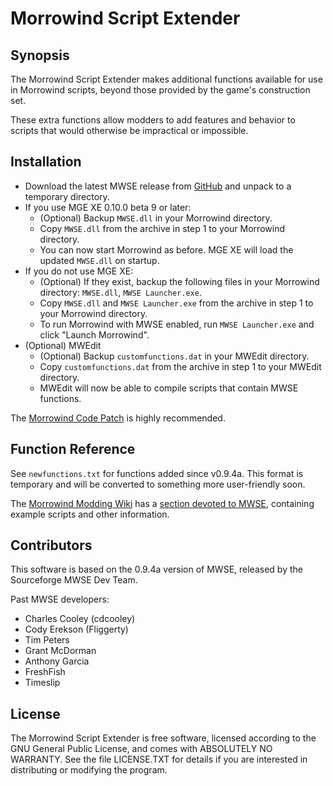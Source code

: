 # Morrowind Script Extender

## Synopsis
The Morrowind Script Extender makes additional functions available for use in
Morrowind scripts, beyond those provided by the game's construction set. 

These extra functions allow modders to add features and behavior to scripts that
would otherwise be impractical or impossible.

## Installation

* Download the latest MWSE release from [GitHub](https://github.com/Merzasphor/MWSE/releases) and unpack to a temporary directory.
* If you use MGE XE 0.10.0 beta 9 or later:
	* (Optional) Backup `MWSE.dll` in your Morrowind directory.
	* Copy `MWSE.dll` from the archive in step 1 to your Morrowind directory.
	* You can now start Morrowind as before. MGE XE will load the updated `MWSE.dll` on startup.
* If you do not use MGE XE:
	* (Optional) If they exist, backup the following files in your Morrowind directory: `MWSE.dll`, `MWSE Launcher.exe`.
	* Copy `MWSE.dll` and `MWSE Launcher.exe` from the archive in step 1 to your Morrowind directory.
	* To run Morrowind with MWSE enabled, run `MWSE Launcher.exe` and click "Launch Morrowind".
* (Optional) MWEdit
	* (Optional) Backup `customfunctions.dat` in your MWEdit directory.
	* Copy `customfunctions.dat` from the archive in step 1 to your MWEdit directory.
	* MWEdit will now be able to compile scripts that contain MWSE functions.

The [Morrowind Code Patch](https://www.nexusmods.com/morrowind/mods/19510/) is highly recommended.

## Function Reference

See `newfunctions.txt` for functions added since v0.9.4a. This format is temporary
and will be converted to something more user-friendly soon.

The [Morrowind Modding Wiki](http://wiki.theassimilationlab.com/mmw/Main_Page)
has a [section devoted to MWSE](http://wiki.theassimilationlab.com/mmw/MWSE),
containing example scripts and other information.

## Contributors
This software is based on the 0.9.4a version of MWSE, released by the Sourceforge MWSE Dev Team.

Past MWSE developers:

- Charles Cooley (cdcooley)
- Cody Erekson (Fliggerty)
- Tim Peters
- Grant McDorman
- Anthony Garcia
- FreshFish
- Timeslip

## License
The Morrowind Script Extender is free software, licensed according to
the GNU General Public License, and comes with ABSOLUTELY NO WARRANTY. See the
file LICENSE.TXT for details if you are interested in distributing or
modifying the program.
